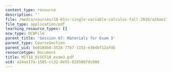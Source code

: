```yaml
---
content_type: resource
description: ''
file: /media/courses/18-01sc-single-variable-calculus-fall-2010/a24ae17a1585cc320e5502b586fdc08d_MIT18_01SCF10_exam3.pdf
file_type: application/pdf
learning_resource_types: []
ocw_type: OCWFile
parent_title: 'Session 67: Materials for Exam 3'
parent_type: CourseSection
parent_uid: be018db8-3528-77b7-1152-e364bf12af4b
resourcetype: Document
title: MIT18_01SCF10_exam3.pdf
uid: a24ae17a-1585-cc32-0e55-02b586fdc08d
---
```

